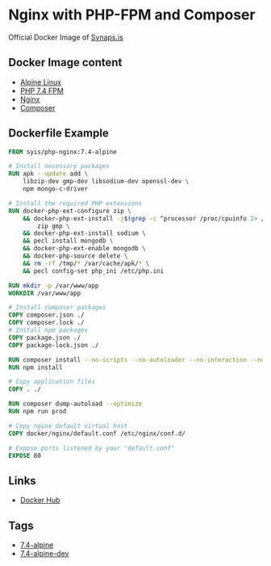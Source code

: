 # Nginx with PHP-FPM and Composer

Official Docker Image of [Synaps.is](https://synaps.is)

## Docker Image content

- [Alpine Linux](https://alpinelinux.org)
- [PHP 7.4 FPM](https://www.php.net/)
- [Nginx](https://www.nginx.com/)
- [Composer](https://getcomposer.org/)

## Dockerfile Example

```dockerfile
FROM syis/php-nginx:7.4-alpine

# Install necessary packages
RUN apk --update add \
    libzip-dev gmp-dev libsodium-dev openssl-dev \
    npm mongo-c-driver

# Install the required PHP extensions
RUN docker-php-ext-configure zip \
    && docker-php-ext-install -j$(grep -c ^processor /proc/cpuinfo 2> /dev/null || 1) \
        zip gmp \
    && docker-php-ext-install sodium \
    && pecl install mongodb \
    && docker-php-ext-enable mongodb \
    && docker-php-source delete \
    && rm -rf /tmp/* /var/cache/apk/* \
    && pecl config-set php_ini /etc/php.ini

RUN mkdir -p /var/www/app
WORKDIR /var/www/app

# Install composer packages
COPY composer.json ./
COPY composer.lock ./
# Install npm packages
COPY package.json ./
COPY package-lock.json ./

RUN composer install --no-scripts --no-autoloader --no-interaction --no-progress
RUN npm install

# Copy application files
COPY . ./

RUN composer dump-autoload --optimize
RUN npm run prod

# Copy nginx default virtual host
COPY docker/nginx/default.conf /etc/nginx/conf.d/

# Expose ports listened by your "default.conf"
EXPOSE 80
```

## Links

- [Docker Hub](https://hub.docker.com/r/syis/php-nginx)

## Tags

- [7.4-alpine](https://github.com/synapsis-official/docker_php_nginx/tree/alpine-7.4)
- [7.4-alpine-dev](https://github.com/synapsis-official/docker_php_nginx/tree/alpine-7.4-dev)
